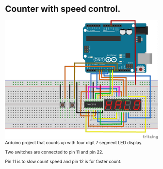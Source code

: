 # Counter with speed control.

![Counter Breadboard](./Counter_bb.png)
Arduino project that counts up with four digit 7 segment LED display.

Two switches are connected to pin 11 and pin 22.

Pin 11 is to slow count speed and pin 12 is for faster count.





